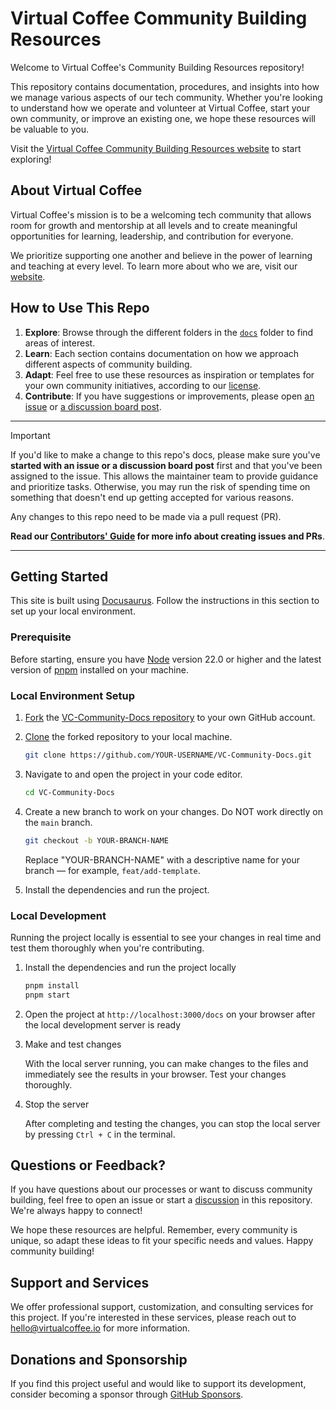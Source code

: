 # Virtual Coffee Community Building Resources

Welcome to Virtual Coffee's Community Building Resources repository!

This repository contains documentation, procedures, and insights into how we manage various aspects of our tech community. Whether you're looking to understand how we operate and volunteer at Virtual Coffee, start your own community, or improve an existing one, we hope these resources will be valuable to you.

Visit the [Virtual Coffee Community Building Resources website](https://vc-community-docs.netlify.app/docs/) to start exploring!

## About Virtual Coffee

Virtual Coffee's mission is to be a welcoming tech community that allows room for growth and mentorship at all levels and to create meaningful opportunities for learning, leadership, and contribution for everyone.

We prioritize supporting one another and believe in the power of learning and teaching at every level. To learn more about who we are, visit our [website](https://virtualcoffee.io/about).

## How to Use This Repo

1. **Explore**: Browse through the different folders in the [`docs`](./docs/) folder to find areas of interest.
2. **Learn**: Each section contains documentation on how we approach different aspects of community building.
3. **Adapt**: Feel free to use these resources as inspiration or templates for your own community initiatives, according to our [license](LICENSE.md).
4. **Contribute**: If you have suggestions or improvements, please open [an issue](https://github.com/Virtual-Coffee/VC-Community-Docs/issues/new/choose) or [a discussion board post](https://github.com/Virtual-Coffee/VC-Community-Docs/discussions).

---

> [!IMPORTANT]
> If you'd like to make a change to this repo's docs, please make sure you've **started with an issue or a discussion board post** first and that you've been assigned to the issue. This allows the maintainer team to provide guidance and prioritize tasks. Otherwise, you may run the risk of spending time on something that doesn't end up getting accepted for various reasons.
>
> Any changes to this repo need to be made via a pull request (PR).
>
> **Read our [Contributors' Guide](CONTRIBUTING.md) for more info about creating issues and PRs**.

---

## Getting Started

This site is built using [Docusaurus](https://docusaurus.io/). Follow the instructions in this section to set up your local environment.

### Prerequisite

Before starting, ensure you have [Node](https://nodejs.org/en/download) version 22.0 or higher and the latest version of [pnpm](https://pnpm.io/installation) installed on your machine.

### Local Environment Setup

1. [Fork](https://docs.github.com/en/get-started/quickstart/fork-a-repo) the [VC-Community-Docs repository](https://github.com/Virtual-Coffee/VC-Community-Docs) to your own GitHub account.
2. [Clone](https://docs.github.com/en/repositories/creating-and-managing-repositories/cloning-a-repository) the forked repository to your local machine.

   ```bash
   git clone https://github.com/YOUR-USERNAME/VC-Community-Docs.git
   ```

3. Navigate to and open the project in your code editor.

   ```bash
   cd VC-Community-Docs
   ```

4. Create a new branch to work on your changes. Do NOT work directly on the `main` branch.

   ```bash
   git checkout -b YOUR-BRANCH-NAME
   ```

   Replace "YOUR-BRANCH-NAME" with a descriptive name for your branch — for example, `feat/add-template`.

5. Install the dependencies and run the project.

### Local Development

Running the project locally is essential to see your changes in real time and test them thoroughly when you're contributing.

1. Install the dependencies and run the project locally

   ```bash
   pnpm install
   pnpm start
   ```

2. Open the project at `http://localhost:3000/docs` on your browser after the local development server is ready

3. Make and test changes

   With the local server running, you can make changes to the files and immediately see the results in your browser. Test your changes thoroughly.

4. Stop the server

   After completing and testing the changes, you can stop the local server by pressing `Ctrl + C` in the terminal.

## Questions or Feedback?

If you have questions about our processes or want to discuss community building, feel free to open an issue or start a [discussion](https://github.com/Virtual-Coffee/VC-Community-Docs/discussions) in this repository. We're always happy to connect!

We hope these resources are helpful. Remember, every community is unique, so adapt these ideas to fit your specific needs and values. Happy community building!

## Support and Services

We offer professional support, customization, and consulting services for this project. If you're interested in these services, please reach out to <hello@virtualcoffee.io> for more information.

## Donations and Sponsorship

If you find this project useful and would like to support its development, consider becoming a sponsor through [GitHub Sponsors](https://github.com/sponsors/Virtual-Coffee).
